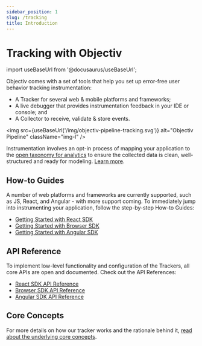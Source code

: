 ```yaml
---
sidebar_position: 1
slug: /tracking
title: Introduction
---
```

# Tracking with Objectiv
import useBaseUrl from '@docusaurus/useBaseUrl';

Objectiv comes with a set of tools that help you set up error-free user behavior tracking instrumentation:
* A Tracker for several web & mobile platforms and frameworks;
* A live debugger that provides instrumentation feedback in your IDE or console; and
* A Collector to receive, validate & store events.

<img src={useBaseUrl('/img/objectiv-pipeline-tracking.svg')} alt="Objectiv Pipeline" className="img-l" />

Instrumentation involves an opt-in process of mapping your application to the [open taxonomy for analytics](/taxonomy/introduction.md) to ensure the collected data is clean, well-structured and ready for modeling. [Learn more](/tracking/core-concepts/overview.md).

## How-to Guides
A number of web platforms and frameworks are currently supported, such as JS, React, and Angular - with more support coming. To immediately jump into instrumenting your application, follow the step-by-step How-to Guides:
- [Getting Started with React SDK](/tracking/react/how-to-guides/getting-started.md)
- [Getting Started with Browser SDK](/tracking/browser/how-to-guides/getting-started.md)
- [Getting Started with Angular SDK](/tracking/angular/how-to-guides/getting-started.md)

## API Reference
To implement low-level functionality and configuration of the Trackers, all core APIs are open and documented. Check out the API References:
- [React SDK API Reference](/tracking/react/api-reference/overview.md)
- [Browser SDK API Reference](/tracking/browser/api-reference/overview.md)
- [Angular SDK API Reference](/tracking/angular/api-reference/overview.md)

## Core Concepts
For more details on how our tracker works and the rationale behind it, [read about the underlying core concepts](/tracking/core-concepts/overview.md).
